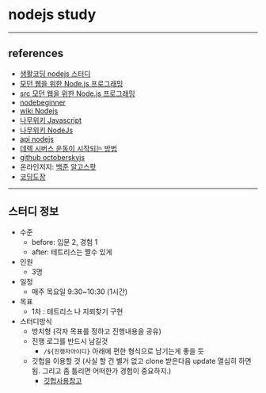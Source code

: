 # nodejs study

---

## references
* [생활코딩 nodejs 스터디](https://github.com/netpyoung/study.nodejs)
* [모던 웹을 위한 Node.js 프로그래밍](http://www.hanb.co.kr/book/look.html?isbn=978-89-7914-888-6)
* [src 모던 웹을 위한 Node.js 프로그래밍](https://github.com/rintiantta/hanbit.modern.node)
* [nodebeginner](http://www.nodebeginner.org/)
* [wiki Nodejs](http://en.wikipedia.org/wiki/Nodejs)
* [나무위키 Javascript](https://namu.wiki/w/JavaScript)
* [나무위키 NodeJs](https://namu.wiki/w/Node.js)
* [api nodejs](http://nodejs.org/docs/latest/api/)
* [데렉 시버스 운동이 시작되는 방법](http://www.ted.com/talks/lang/ko/derek_sivers_how_to_start_a_movement.html)
* [github octoberskyjs](https://github.com/octoberskyjs/home)
* 온라인저지: [백준](https://www.acmicpc.net/) [알고스팟](https://algospot.com/judge/problem/list/)
* [코딩도장](http://codingdojang.com/)

---

## 스터디 정보

* 수준
	* before: 입문 2, 경험 1
	* after: 테트리스는 짤수 있게
* 인원
	* 3명
* 일정
	*  매주 목요일 9:30~10:30 (1시간)
* 목표
	* 1차 : 테트리스 나 지뢰찾기 구현
* 스터디방식
	* 방치형 (각자 목표를 정하고 진행내용을 공유)
	* 진행 로그를 반드시 남길것
		* `/${진행자아이디}` 아래에 편한 형식으로 남기는게 좋을 듯
	* 깃헙을 이용할 것 (사실 할 건 별거 없고 clone 받은다음 update 열심히 하면 됨. 그리고 좀 틀리면 어떠한가 경험이 중요하지.)
		* [깃헙사용참고](http://emflant.tistory.com/123)


